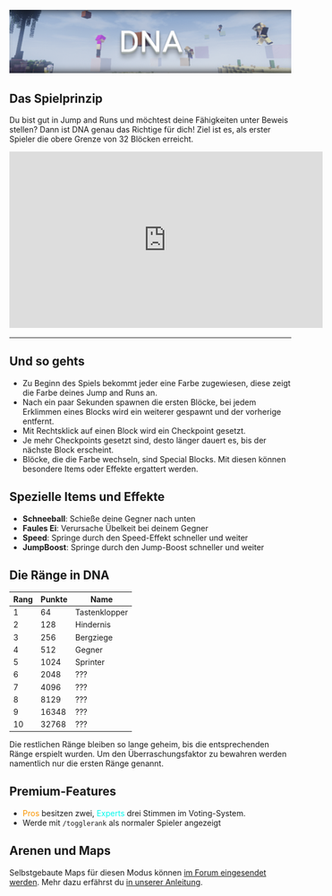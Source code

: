 ![DNA](img/DNA.png)

## Das Spielprinzip
Du bist gut in Jump and Runs und möchtest deine Fähigkeiten unter Beweis stellen? Dann ist DNA genau das Richtige für dich! Ziel ist es, als erster Spieler die obere
Grenze von 32 Blöcken erreicht.

<iframe width="560" height="315" src="https://www.youtube.com/embed/0xjnQXqb7-A" frameborder="0" allowfullscreen></iframe>
<hr>


## Und so gehts
- Zu Beginn des Spiels bekommt jeder eine Farbe zugewiesen, diese zeigt die Farbe deines Jump and Runs an.
- Nach ein paar Sekunden spawnen die ersten Blöcke, bei jedem Erklimmen eines Blocks wird ein weiterer gespawnt und der vorherige entfernt.
- Mit Rechtsklick auf einen Block wird ein Checkpoint gesetzt.
- Je mehr Checkpoints gesetzt sind, desto länger dauert es, bis der nächste Block erscheint.
- Blöcke, die die Farbe wechseln, sind Special Blocks. Mit diesen können besondere Items oder Effekte ergattert werden.

## Spezielle Items und Effekte

- <strong>Schneeball</strong>: Schieße deine Gegner nach unten
- <strong>Faules Ei</strong>: Verursache Übelkeit bei deinem Gegner
- <strong>Speed</strong>: Springe durch den Speed-Effekt schneller und weiter
- <strong>JumpBoost</strong>: Springe durch den Jump-Boost schneller und weiter

## Die Ränge in DNA

| Rang | Punkte | Name |
| ------ | ------ | ------ |
| 1 | 64 | Tastenklopper |
| 2 | 128 | Hindernis |
| 3 | 256 | Bergziege |
| 4 | 512 | Gegner |
| 5 | 1024 | Sprinter |
| 6 | 2048 | ??? |
| 7 | 4096 | ??? |
| 8 | 8129 | ??? |
| 9 | 16348 | ??? |
| 10 | 32768 | ??? |

Die restlichen Ränge bleiben so lange geheim, bis die entsprechenden Ränge erspielt wurden. Um den Überraschungsfaktor zu bewahren werden namentlich nur die ersten Ränge genannt. 

## Premium-Features

- <span style="color:#F99500">Pros</span> besitzen zwei, <span style="color:#00F9EC">Experts</span> drei Stimmen im Voting-System.
- Werde mit `/togglerank` als normaler Spieler angezeigt

## Arenen und Maps
Selbstgebaute Maps für diesen Modus können <a href="https://forum.timolia.de/forums/map-einsendungen.61/" target="_blank">im Forum eingesendet werden</a>. Mehr dazu erfährst du 
<a href="https://forum.timolia.de/threads/wie-sende-icddddddddddddddddddddddddddddddddddddddddddddddddddddddddddddh-eine-map-ein.3/" target="_blank">in unserer Anleitung</a>.